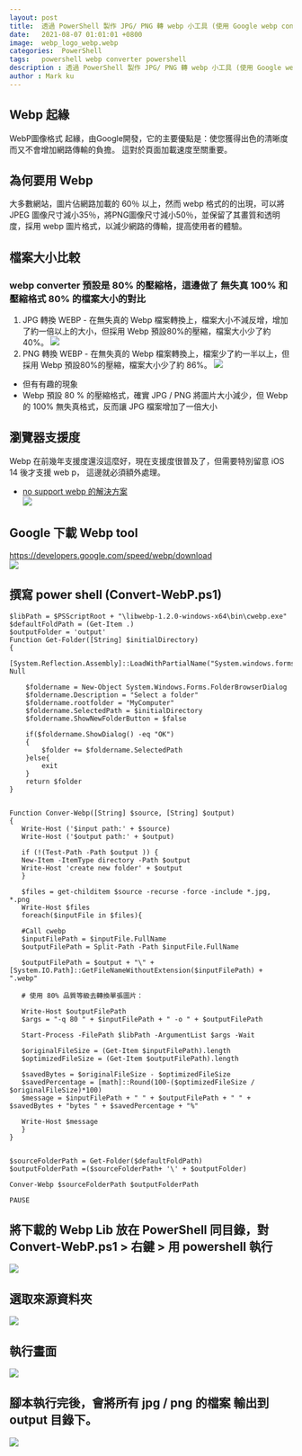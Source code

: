 ```yaml
---
layout: post
title:  透過 PowerShell 製作 JPG/ PNG 轉 webp 小工具 (使用 Google webp converter lib)
date:   2021-08-07 01:01:01 +0800
image:  webp_logo_webp.webp
categories:  PowerShell
tags:   powershell webp converter powershell
description : 透過 PowerShell 製作 JPG/ PNG 轉 webp 小工具 (使用 Google webp converter lib)
author : Mark ku
---
```

## Webp 起緣
WebP圖像格式 起緣，由Google開發，它的主要優點是：使您獲得出色的清晰度而又不會增加網路傳輸的負擔。 這對於頁面加載速度至關重要。

## 為何要用 Webp 
大多數網站，圖片佔網路加載的 60％ 以上，然而 webp 格式的的出現，可以將 JPEG  圖像尺寸減小35％，將PNG圖像尺寸減小50％，並保留了其畫質和透明度，採用 webp 圖片格式，以減少網路的傳輸，提高使用者的體驗。

## 檔案大小比較
### webp converter 預設是 80% 的壓縮格，這邊做了 無失真 100% 和壓縮格式 80% 的檔案大小的對比
1. JPG 轉換 WEBP - 在無失真的 Webp 檔案轉換上，檔案大小不減反增，增加了約一倍以上的大小，但採用 Webp 預設80%的壓縮，檔案大小少了約 40%。
![](https://i.imgur.com/pcc6KNz.png)
2. PNG 轉換 WEBP - 在無失真的 Webp 檔案轉換上，檔案少了約一半以上，但採用 Webp 預設80%的壓縮，檔案大小少了約 86%。
![](https://i.imgur.com/1cecyod.png)  
* 但有有趣的現象
* Webp 預設 80 % 的壓縮格式，確實 JPG / PNG 將圖片大小減少，但 Webp 的 100% 無失真格式，反而讓 JPG 檔案增加了一倍大小

## 瀏覽器支援度
Webp 在前幾年支援度還沒這麼好，現在支援度很普及了，但需要特別留意 iOS 14 後才支援 web p， 這邊就必須額外處理。
* [no support webp 的解決方案](https://medium.com/@mingjunlu/image-optimization-using-webp-72d5641213c9)  
![](https://i.imgur.com/P4qSTME.png)   

## Google 下載 Webp tool 
https://developers.google.com/speed/webp/download  
![](https://i.imgur.com/Wke6lvo.png)

## 撰寫 power shell  (Convert-WebP.ps1)

```
$libPath = $PSScriptRoot + "\libwebp-1.2.0-windows-x64\bin\cwebp.exe"
$defaultFoldPath = (Get-Item .)
$outputFolder = 'output'
Function Get-Folder([String] $initialDirectory)
{
    [System.Reflection.Assembly]::LoadWithPartialName("System.windows.forms")|Out-Null

    $foldername = New-Object System.Windows.Forms.FolderBrowserDialog
    $foldername.Description = "Select a folder"
    $foldername.rootfolder = "MyComputer"
    $foldername.SelectedPath = $initialDirectory
	$foldername.ShowNewFolderButton = $false
	
    if($foldername.ShowDialog() -eq "OK")
    {		
        $folder += $foldername.SelectedPath 
    }else{
		exit		
	}
    return $folder
}


Function Conver-Webp([String] $source, [String] $output)
{	
   Write-Host ('$input path:' + $source)
   Write-Host ('$output path:' + $output)

   if (!(Test-Path -Path $output )) {
   New-Item -ItemType directory -Path $output
   Write-Host 'create new folder' + $output
   }

   $files = get-childitem $source -recurse -force -include *.jpg, *.png  
   Write-Host $files
   foreach($inputFile in $files){      
	
   #Call cwebp  
   $inputFilePath = $inputFile.FullName  
   $outputFilePath = Split-Path -Path $inputFile.FullName  
   
   $outputFilePath = $output + "\" + [System.IO.Path]::GetFileNameWithoutExtension($inputFilePath) + ".webp"  
	
   # 使用 80% 品質等級去轉換單張圖片：

   Write-Host $outputFilePath  
   $args = "-q 80 " + $inputFilePath + " -o " + $outputFilePath  
  
   Start-Process -FilePath $libPath -ArgumentList $args -Wait  
  
   $originalFileSize = (Get-Item $inputFilePath).length  
   $optimizedFileSize = (Get-Item $outputFilePath).length    
     
   $savedBytes = $originalFileSize - $optimizedFileSize  
   $savedPercentage = [math]::Round(100-($optimizedFileSize / $originalFileSize)*100)  
   $message = $inputFilePath + " " + $outputFilePath + " " + $savedBytes + "bytes " + $savedPercentage + "%"  
   
   Write-Host $message   
   } 
}


$sourceFolderPath = Get-Folder($defaultFoldPath) 
$outputFolderPath =($sourceFolderPath+ '\' + $outputFolder)

Conver-Webp $sourceFolderPath $outputFolderPath 
	  
PAUSE

```  

## 將下載的 Webp Lib 放在 PowerShell 同目錄，對 Convert-WebP.ps1 >  右鍵 > 用 powershell 執行   
![](https://i.imgur.com/wrtboP2.png)   
## 選取來源資料夾
![](https://i.imgur.com/V2TuSRe.png)
## 執行畫面
![](https://i.imgur.com/UOQZr4S.png)
## 腳本執行完後，會將所有 jpg / png 的檔案 輸出到 output 目錄下。
![](https://i.imgur.com/JcIfmWm.png)

